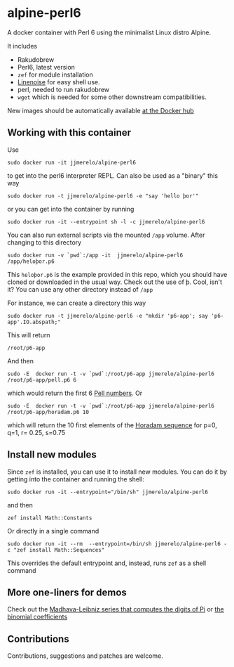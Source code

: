 # alpine-perl6

A docker container with Perl 6 using the minimalist Linux distro Alpine. 

It includes

* Rakudobrew
* Perl6, latest version
* `zef` for module installation
* [Linenoise](https://github.com/hoelzro/p6-linenoise) for easy shell use.
* perl, needed to run rakudobrew
* `wget` which is needed for some other downstream compatibilities.

New images should be automatically available [at the Docker hub](https://hub.docker.com/r/jjmerelo/alpine-perl6/)

## Working with this container

Use

	sudo docker run -it jjmerelo/alpine-perl6

to get into the perl6 interpreter REPL. Can also be used as a "binary" this way

	sudo docker run -t jjmerelo/alpine-perl6 -e "say 'hello þor'"
	
or you can get into the container by running

	sudo docker run -it --entrypoint sh -l -c jjmerelo/alpine-perl6
	
You can also run external scripts via the mounted `/app` volume. After changing to this directory

	sudo docker run -v `pwd`:/app -it  jjmerelo/alpine-perl6 /app/heloþor.p6
	
This `heloþor.p6` is the example provided in this repo, which you should have cloned or downloaded in the usual way. Check out the use of þ. Cool, isn't it? You can use any other directory instead of `/app`

For instance, we can create a directory this way

	sudo docker run -t jjmerelo/alpine-perl6 -e "mkdir 'p6-app'; say 'p6-app'.IO.abspath;"
	
This will return
	
	/root/p6-app

And then

	sudo -E  docker run -t -v `pwd`:/root/p6-app jjmerelo/alpine-perl6 /root/p6-app/pell.p6 6

which would return the first 6 [Pell numbers](https://en.wikipedia.org/wiki/Pell_number). Or

	sudo -E  docker run -t -v `pwd`:/root/p6-app jjmerelo/alpine-perl6 /root/p6-app/horadam.p6 10

which will return the 10 first elements of the [Horadam sequence](http://mathworld.wolfram.com/HoradamSequence.html) for p=0, q=1, r= 0.25, s=0.75

## Install new modules

Since `zef` is installed, you can use it to install new modules. You
can do it by getting into the container and running the shell:

	sudo docker run -it --entrypoint="/bin/sh" jjmerelo/alpine-perl6

and then

	zef install Math::Constants
	
Or directly in a single command

	sudo docker run -it --rm  --entrypoint=/bin/sh jjmerelo/alpine-perl6 -c "zef install Math::Sequences"

This overrides the default entrypoint and, instead, runs `zef` as a
shell command

## More one-liners for demos

Check out the [Madhava-Leibniz series that computes the digits of Pi](https://gist.github.com/JJ/eb09eefe5f2bd8ae7d0ea332378a51b9) or [the binomial coefficients](https://gist.github.com/JJ/a8634b671e78eda37dc513c6dec68294)

## Contributions

Contributions, suggestions and patches are welcome.

